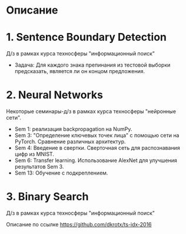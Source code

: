# Описание

# 1. Sentence Boundary Detection
Д/з в рамках курса техносферы "информационный поиск"

- Задача: Для каждого знака препинания из тестовой выборки предсказать, является ли он концом предложения.

# 2. Neural Networks
Некоторые семинары-д/з в рамках курса техносферы "нейронные сети". 

- Sem 1: реализация backpropagation на NumPy.
- Sem 3: "Определение ключевых точек лица" с помощью сети на PyTorch. Сравнение различных архитектур.
- Sem 4: Введение в свертки. Сверточная сеть для распознавания цифр из MNIST.
- Sem 6: Transfer learning. Использование AlexNet для улучшения результатов Sem 3. 
- Sem 13: Обучение с подкреплением. 

# 3. Binary Search 
Д/з в рамках курса техносферы "информационный поиск"

Описание по ссылке https://github.com/dkrotx/ts-idx-2016 

